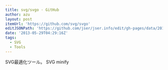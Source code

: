 ```yaml
---
title: svg/svgo · GitHub
author: azu
layout: post
itemUrl: 'https://github.com/svg/svgo'
editJSONPath: 'https://github.com/jser/jser.info/edit/gh-pages/data/2013/05/index.json'
date: '2013-05-29T04:29:16Z'
tags:
  - SVG
  - Tools
---
```

SVG最適化ツール。
SVG minify
